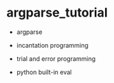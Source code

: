 # argparse_tutorial

* argparse
* incantation programming
* trial and error programming

* python built-in eval